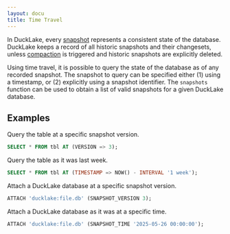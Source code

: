 ```yaml
---
layout: docu
title: Time Travel
---
```


In DuckLake, every [snapshot](snapshots) represents a consistent state of the database.
DuckLake keeps a record of all historic snapshots and their changesets, unless [compaction](../advanced_features/compaction) is triggered and historic snapshots are explicitly deleted.

Using time travel, it is possible to query the state of the database as of any recorded snapshot.
The snapshot to query can be specified either (1) using a timestamp, or (2) explicitly using a snapshot identifier.
The `snapshots` function can be used to obtain a list of valid snapshots for a given DuckLake database.

## Examples

Query the table at a specific snapshot version.

```sql
SELECT * FROM tbl AT (VERSION => 3);
```

Query the table as it was last week.

```sql
SELECT * FROM tbl AT (TIMESTAMP => NOW() - INTERVAL '1 week');
```

Attach a DuckLake database at a specific snapshot version.

```sql
ATTACH 'ducklake:file.db' (SNAPSHOT_VERSION 3);
```

Attach a DuckLake database as it was at a specific time.

```sql
ATTACH 'ducklake:file.db' (SNAPSHOT_TIME '2025-05-26 00:00:00');
```
